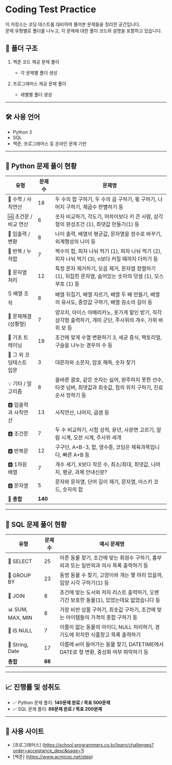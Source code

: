 # Coding Test Practice
이 저장소는 코딩 테스트를 대비하여 풀어본 문제들을 정리한 공간입니다.  
문제 유형별로 폴더를 나누고, 각 문제에 대한 풀이 코드와 설명을 포함하고 있습니다.

## 📂 폴더 구조
1. 백준 코드 제공 문제 풀이
   
   - 각 문제별 폴더 생성
2. 프로그래머스 제공 문제 풀이
   - 레벨별 폴더 생성
---

## 🛠 사용 언어
- Python 3
- SQL
- 백준, 프로그래머스 등 온라인 문제 기반
---

## 📘 Python 문제 풀이 현황
| 유형                     | 문제 수 | 문제명                                                                                      |
|--------------------------|--------|---------------------------------------------------------------------------------------------|
| 🔢 수학 / 사칙연산       | 18     | 두 수의 합 구하기, 두 수의 곱 구하기, 몫 구하기, 나머지 구하기, 제곱수 판별하기 등 |
| 🆚 조건문 / 비교 연산     | 6      | 숫자 비교하기, 각도기, 머쓱이보다 키 큰 사람, 삼각형의 완성조건 (1), 최댓값 만들기(1) 등                        |
| 🎂 입출력 / 변환         | 8      | 나이 출력, 배열의 평균값, 문자열을 정수로 바꾸기, 외계행성의 나이 등                                                 |
| 🔁 반복 / 누적합         | 7      | 짝수의 합, 피자 나눠 먹기 (1), 피자 나눠 먹기 (2), 피자 나눠 먹기 (3), n보다 커질 때까지 더하기 등                      |
| 🔄 문자열 처리           | 12      | 특정 문자 제거하기, 모음 제거, 문자열 정렬하기 (1), 뒤집힌 문자열, 숨어있는 숫자의 덧셈 (1), 모스부호 (1) 등 |
| 🔃 배열 조작             | 8      | 배열 뒤집기, 배열 자르기, 배열 두 배 만들기, 배열의 유사도, 중앙값 구하기, 배열 원소의 길이 등                     |
| 🍖 문제해결(상황형)      | 7      | 양꼬치, 아이스 아메리카노, 옷가게 할인 받기, 직각삼각형 출력하기, 개미 군단, 주사위의 개수, 가위 바위 보 등          |
| 🔬 기초 트레이닝         | 19      | 조건에 맞게 수열 변환하기 3, 세균 증식, 팩토리얼, 구슬을 나누는 경우의 수 등                                    |
| 🔬 그 외 코딩테스트 입문         | 3      | 대문자와 소문자, 암호 해독, 숫자 찾기                                 |
| 💡 기타 / 알고리즘       | 8      | 올바른 괄호, 같은 숫자는 싫어, 완주하지 못한 선수, 타겟 넘버, 최댓값과 최솟값, 점의 위치 구하기, 진료순서 정하기 등 |
| 🅱️ 입출력과 사칙연산       | 13      | 사칙연산, 나머지, 곱셈 등 |
| 🅱️ 조건문       | 7      | 두 수 비교하기, 시험 성적, 윤년, 사분면 고르기, 알람 시계, 오븐 시계, 주사위 세개  |
| 🅱️ 반복문     | 12      | 구구단, A+B-3, 합, 영수증, 코딩은 체육과목입니다, 빠른 A+B 등 |
| 🅱️ 1차원 배열       | 7      | 개수 세기, X보다 작은 수, 최소/최대, 최댓값, 나머지, 평균, 과제 안내신분? |
| 🅱️ 문자열       | 5      | 문자와 문자열, 단어 길이 재기, 문자열, 아스키 코드, 숫자의 합  |
| **🧮 총합**              | **140** |                                                                                             |

---

## 🧾 SQL 문제 풀이 현황

| 유형               | 문제 수 | 예시 문제명                                                           |
|--------------------|--------|------------------------------------------------------------------------|
| 📌 SELECT          | 25     | 아픈 동물 찾기, 조건에 맞는 회원수 구하기, 흉부외과 또는 일반외과 의사 목록 출력하기 등 |
| 🧮 GROUP BY        | 23     | 동명 동물 수 찾기, 고양이와 개는 몇 마리 있을까, 입양 시각 구하기(1) 등           |
| 🧾 JOIN            | 8      | 조건에 맞는 도서와 저자 리스트 출력하기, 오랜 기간 보호한 동물(1), 있었는데요 없었습니다 등 |
| 📊 SUM, MAX, MIN   | 8      | 가장 비싼 상품 구하기, 최솟값 구하기, 조건에 맞는 아이템들의 가격의 총합 구하기 등   |
| 📄 IS NULL         | 7      | 이름이 없는 동물의 아이디, NULL 처리하기, 경기도에 위치한 식품창고 목록 출력하기     |
| 📆 String, Date    | 17      | 이름에 el이 들어가는 동물 찾기, DATETIME에서 DATE로 형 변환, 중성화 여부 파악하기 등 |
| **총합**           | **88** |                                                                        |

---

## 📈 진행률 및 성취도

- ✅ Python 문제 풀이: **140문제 완료 / 목표 500문제**
- ✅ SQL 문제 풀이: **88문제 완료 / 목표 200문제**

---

## 🧭 사용 사이트

- [프로그래머스] (https://school.programmers.co.kr/learn/challenges?order=acceptance_desc&page=1)
- [백준] (https://www.acmicpc.net/step)
